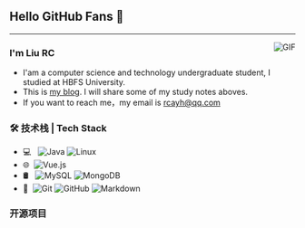 ## Hello GitHub Fans 👋

---

<img align="right" alt="GIF" src="[https://raw.githubusercontent.com/JoeyBling/JoeyBling/master/pic/pusheencode.gif](https://lrcimage-1305287351.cos.ap-chengdu.myqcloud.com/img%2F202301132049043.gif)" />

### I'm Liu RC

- I'am a computer science and technology undergraduate student, I studied at HBFS University.
- This is [my blog](http://www.loveggh.top). I will share some of my study notes aboves.
- If you want to reach me，my email is rcayh@qq.com

### 🛠 技术栈 | Tech Stack

- 💻 &#160; ![Java](https://img.shields.io/badge/-Java-333333?style=flat&logo=Java&logoColor=007396)
![Linux](https://img.shields.io/badge/-Linux-333333?style=flat&logo=Linux&logoColor=FCC624)
- 🌐 &#160;![Vue.js](https://img.shields.io/badge/-VueJS-333333?style=flat&logo=Vue.js)
- 🛢 &#160; ![MySQL](https://img.shields.io/badge/-MySQL-333333?style=flat&logo=mysql)
![MongoDB](https://img.shields.io/badge/-MongoDB-333333?style=flat&logo=mongodb)
- 🔧 &#160;![Git](https://img.shields.io/badge/-Git-333333?style=flat&logo=git)
![GitHub](https://img.shields.io/badge/-GitHub-333333?style=flat&logo=github)
![Markdown](https://img.shields.io/badge/-Markdown-333333?style=flat&logo=markdown)

### 开源项目

